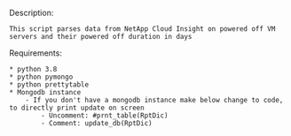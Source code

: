 Description:

	This script parses data from NetApp Cloud Insight on powered off VM servers and their powered off duration in days

Requirements:

	* python 3.8
	* python pymongo
	* python prettytable
	* Mongodb instance
		- If you don't have a mongodb instance make below change to code, to directly print update on screen
			- Uncomment: #prnt_table(RptDic)
			- Comment: update_db(RptDic)